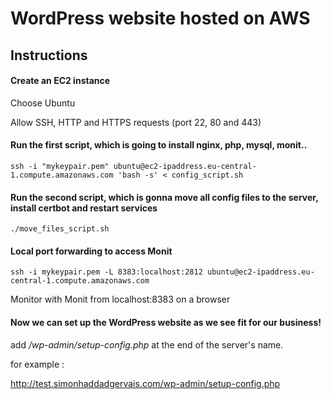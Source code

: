 # WordPress website hosted on AWS

## Instructions
#### Create an EC2 instance

Choose Ubuntu

Allow SSH, HTTP and HTTPS requests (port 22, 80 and 443)

#### Run the first script, which is going to install nginx, php, mysql, monit..

`ssh -i "mykeypair.pem" ubuntu@ec2-ipaddress.eu-central-1.compute.amazonaws.com 'bash -s' < config_script.sh`

#### Run the second script, which is gonna move all config files to the server, install certbot and restart services

`./move_files_script.sh`

#### Local port forwarding to access Monit

`ssh -i mykeypair.pem -L 8383:localhost:2812 ubuntu@ec2-ipaddress.eu-central-1.compute.amazonaws.com`

Monitor with Monit from localhost:8383 on a browser

#### Now we can set up the WordPress website as we see fit for our business!

add */wp-admin/setup-config.php* at the end of the server's name.  

for example :

http://test.simonhaddadgervais.com/wp-admin/setup-config.php


